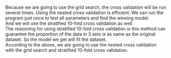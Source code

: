 Because we are going to use the grid search, the cross validation will be run several times. Using the nested cross validation is efficient. We can run the program just once to test all parameters and find the winning model.     
And we will use the stratified 10-fold cross validation as well.      
The reasoning for using stratified 10-fold cross validation is this method can guarantee the proportion of the data in 3 sets is as same as the original dataset. So the model we get will fit the dataset.   
According to the above, we are going to use the nested cross validation with the grid search and stratified 10-fold cross validation.
